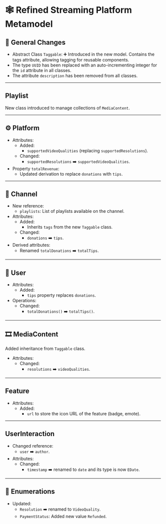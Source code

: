# 🕸️ Refined Streaming Platform Metamodel

## 🔗 General Changes

- Abstract Class `Taggable`: ➕ Introduced in the new model. Contains the tags attribute, allowing tagging for reusable components.
- The type `UUID` has been replaced with an auto-incrementing integer for the `id` attribute in all classes.
- The attribute `description` has been removed from all classes.

---

## Playlist

New class introduced to manage collections of `MediaContent`.

---

## ⚙️ Platform

- Attributes:
  - Added:
    - `supportedVideoQualities` (replacing `supportedResolutions`).
  - Changed:
    - `supportedResolutions` ➡️ `supportedVideoQualities`.
- Property `totalRevenue`:
  - Updated derivation to replace `donations` with `tips`.

---

## 🎤 Channel

- New reference:
  - `playlists`: List of playlists available on the channel.
- Attributes:
  - Added:
    - Inherits `tags` from the new `Taggable` class.
  - Changed:
    - `donations` ➡️ `tips`.
- Derived attributes:
  - Renamed `totalDonations` ➡️ `totalTips`.

---

## 👤 User

- Attributes:
  - Added:
    - `tips` property replaces `donations`.
- Operations:
  - Changed:
    - `totalDonations()` ➡️ `totalTips()`.

---

## 🎞️ MediaContent

Added inheritance from `Taggable` class.

- Attributes:
  - Changed:
    - `resolutions` ➡️ `videoQualities`.

---

## Feature

- Attributes:
  - Added:
    - `url` to store the icon URL of the feature (badge, emote).

---

## UserInteraction

- Changed reference:
  - `user` ➡️ `author`.
- Attributes:
  - Changed:
    - `timestamp` ➡️ renamed to `date` and its type is now `EDate`.

---

## 🔬 Enumerations

- Updated:
  - `Resolution` ➡️ renamed to `VideoQuality`.
  - `PaymentStatus`: Added new value `Refunded`.
